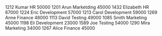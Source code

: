 1212 Kumar HR 50000
1201 Arun Marketding 45000
1432 Elizabeth HR 67000
1224 Eric Development 57000
1213 Carol Development 59000
1269 Anne Finance 48000
1113 David Testing 49000
1085 Smith Marketing 45000
1198 Eli Development 23000
1589 Joe Testing 54000
1290 Mira Marketing 34000
1267 Alice Finance 45000
